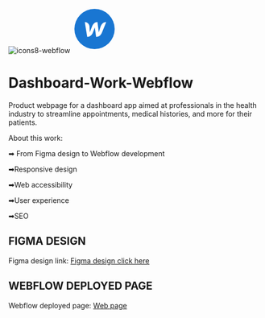 ![icons8-webflow](https://github.com/user-attachments/assets/1b8f457c-788e-4073-a6d9-88c5c7e78884)<svg xmlns="http://www.w3.org/2000/svg"  viewBox="0 0 48 48" width="96px" height="96px"><circle cx="24" cy="24" r="20" fill="#1976d2"/><path fill="#fff" d="M30.1,21.43c0,0-1.73,5.42-1.86,5.88c-0.05-0.46-1.31-10.2-1.31-10.2c-2.95,0-4.52,2.09-5.35,4.32 c0,0-2.1,5.44-2.27,5.9c-0.01-0.43-0.32-5.84-0.32-5.84c-0.18-2.72-2.66-4.37-4.67-4.37l2.42,14.76c3.09-0.01,4.75-2.1,5.62-4.32 c0,0,1.85-4.8,1.93-5.02c0.02,0.21,1.33,9.34,1.33,9.34c3.09,0,4.76-1.96,5.66-4.1l4.32-10.67C32.54,17.11,30.93,19.2,30.1,21.43z"/></svg>


# Dashboard-Work-Webflow 


Product 
webpage 
for 
a 
dashboard 
app 
aimed 
at 
professionals 
in the 
health
industry to 
streamline 
appointments, 
medical histories, and more 
for their
patients.

About this work:

➡ From Figma design to Webflow development

➡Responsive design

➡Web accessibility

➡User experience

➡SEO


## FIGMA DESIGN


Figma design link: [Figma design click here](https://www.figma.com/design/ynLXp5HCZEjkZVphgEF77a/DASHBOARD-APP-PROJECT?node-id=0-1&t=6AduJWGH8e04Fc4Y-1)


## WEBFLOW DEPLOYED PAGE


Webflow deployed page: [Web page](https://dashboard-patients-management.webflow.io/)
